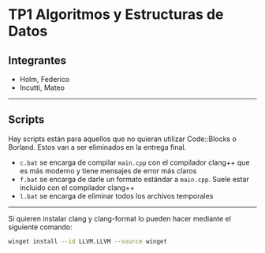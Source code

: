 # TP1 Algoritmos y Estructuras de Datos

## Integrantes

- Holm, Federico
- Incutti, Mateo

---

## Scripts

Hay scripts están para aquellos que no quieran utilizar Code::Blocks o Borland. Estos van a ser eliminados en la entrega final.

- `c.bat` se encarga de compilar `main.cpp` con el compilador clang++ que es más moderno y tiene mensajes de error más claros
- `f.bat` se encarga de darle un formato estándar a `main.cpp`. Suele estar incluido con el compilador clang++
- `l.bat` se encarga de eliminar todos los archivos temporales

---

Si quieren instalar clang y clang-format lo pueden hacer mediante el siguiente comando:

```bash
winget install --id LLVM.LLVM --source winget
```